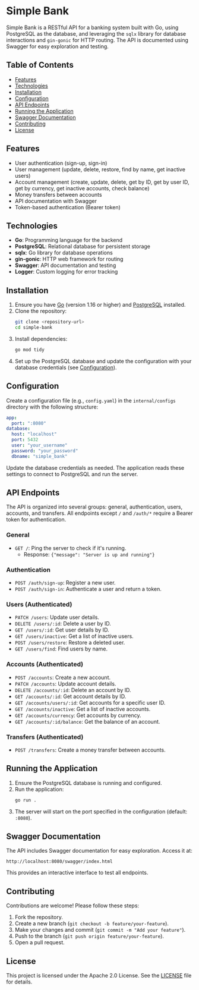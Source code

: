 # Simple Bank

Simple Bank is a RESTful API for a banking system built with Go, using PostgreSQL as the database, and leveraging the `sqlx` library for database interactions and `gin-gonic` for HTTP routing. The API is documented using Swagger for easy exploration and testing.

## Table of Contents
- [Features](#features)
- [Technologies](#technologies)
- [Installation](#installation)
- [Configuration](#configuration)
- [API Endpoints](#api-endpoints)
- [Running the Application](#running-the-application)
- [Swagger Documentation](#swagger-documentation)
- [Contributing](#contributing)
- [License](#license)

## Features
- User authentication (sign-up, sign-in)
- User management (update, delete, restore, find by name, get inactive users)
- Account management (create, update, delete, get by ID, get by user ID, get by currency, get inactive accounts, check balance)
- Money transfers between accounts
- API documentation with Swagger
- Token-based authentication (Bearer token)

## Technologies
- **Go**: Programming language for the backend
- **PostgreSQL**: Relational database for persistent storage
- **sqlx**: Go library for database operations
- **gin-gonic**: HTTP web framework for routing
- **Swagger**: API documentation and testing
- **Logger**: Custom logging for error tracking

## Installation
1. Ensure you have [Go](https://golang.org/dl/) (version 1.16 or higher) and [PostgreSQL](https://www.postgresql.org/download/) installed.
2. Clone the repository:
   ```bash
   git clone <repository-url>
   cd simple-bank
   ```
3. Install dependencies:
   ```bash
   go mod tidy
   ```
4. Set up the PostgreSQL database and update the configuration with your database credentials (see [Configuration](#configuration)).

## Configuration
Create a configuration file (e.g., `config.yaml`) in the `internal/configs` directory with the following structure:

```yaml
app:
  port: ":8080"
database:
  host: "localhost"
  port: 5432
  user: "your_username"
  password: "your_password"
  dbname: "simple_bank"
```

Update the database credentials as needed. The application reads these settings to connect to PostgreSQL and run the server.

## API Endpoints
The API is organized into several groups: general, authentication, users, accounts, and transfers. All endpoints except `/` and `/auth/*` require a Bearer token for authentication.

### General
- `GET /`: Ping the server to check if it's running.
  - Response: `{"message": "Server is up and running"}`

### Authentication
- `POST /auth/sign-up`: Register a new user.
- `POST /auth/sign-in`: Authenticate a user and return a token.

### Users (Authenticated)
- `PATCH /users`: Update user details.
- `DELETE /users/:id`: Delete a user by ID.
- `GET /users/:id`: Get user details by ID.
- `GET /users/inactive`: Get a list of inactive users.
- `POST /users/restore`: Restore a deleted user.
- `GET /users/find`: Find users by name.

### Accounts (Authenticated)
- `POST /accounts`: Create a new account.
- `PATCH /accounts`: Update account details.
- `DELETE /accounts/:id`: Delete an account by ID.
- `GET /accounts/:id`: Get account details by ID.
- `GET /accounts/users/:id`: Get accounts for a specific user ID.
- `GET /accounts/inactive`: Get a list of inactive accounts.
- `GET /accounts/currency`: Get accounts by currency.
- `GET /accounts/:id/balance`: Get the balance of an account.

### Transfers (Authenticated)
- `POST /transfers`: Create a money transfer between accounts.

## Running the Application
1. Ensure the PostgreSQL database is running and configured.
2. Run the application:
   ```bash
   go run .
   ```
3. The server will start on the port specified in the configuration (default: `:8080`).

## Swagger Documentation
The API includes Swagger documentation for easy exploration. Access it at:
```
http://localhost:8080/swagger/index.html
```
This provides an interactive interface to test all endpoints.

## Contributing
Contributions are welcome! Please follow these steps:
1. Fork the repository.
2. Create a new branch (`git checkout -b feature/your-feature`).
3. Make your changes and commit (`git commit -m "Add your feature"`).
4. Push to the branch (`git push origin feature/your-feature`).
5. Open a pull request.

## License
This project is licensed under the Apache 2.0 License. See the [LICENSE](http://www.apache.org/licenses/LICENSE-2.0.html) file for details.